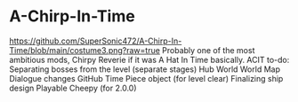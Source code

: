 # A-Chirp-In-Time
https://github.com/SuperSonic472/A-Chirp-In-Time/blob/main/costume3.png?raw=true
Probably one of the most ambitious mods, Chirpy Reverie if it was A Hat In Time basically.
ACIT to-do:
Separating bosses from the level (separate stages)
Hub World
World Map
Dialogue changes
GitHub
Time Piece object (for level clear)
Finalizing ship design
Playable Cheepy (for 2.0.0) 

